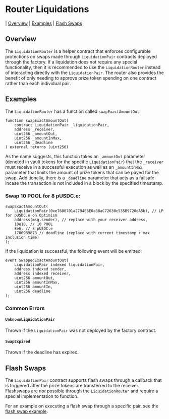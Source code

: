# Router Liquidations

| [Overview](#overview)
| [Examples](#examples)
| [Flash Swaps](#flash-swaps)
|

## Overview

The `LiquidationRouter` is a helper contract that enforces configurable protections on swaps made through `LiquidationPair` contracts deployed through the factory. If a liquidation does not require any special functionality, then it is recommended to use the `LiquidationRouter` instead of interacting directly with the `LiquidationPair`. The router also provides the benefit of only needing to approve prize token spending on one contract rather than each individual pair.

## Examples

The `LiquidationRouter` has a function called `swapExactAmountOut`:

```solidity
function swapExactAmountOut(
    contract LiquidationPair _liquidationPair,
    address _receiver,
    uint256 _amountOut,
    uint256 _amountInMax,
    uint256 _deadline
) external returns (uint256)
```

As the name suggests, this function takes an `_amountOut` parameter (denoted in vault tokens for the specific `LiquidationPair`) that the `_receiver` must receive in a successful execution as well as an `_amountInMax` parameter that limits the amount of prize tokens that can be payed for the swap. Additionally, there is a `_deadline` parameter that acts as a failsafe incase the transaction is not included in a block by the specified timestamp.

### Swap 10 POOL for 8 pUSDC.e:

```solidity
swapExactAmountOut(
    LiquidationPair(0xe7680701a2794E6E0a38aC72630c535B9720dA5b), // LP for pUSDC.e on Optimism
    address(msg.sender), // replace with your receiver address,
    10e18, // 10 POOL
    8e6, // 8 pUSDC.e
    1700939873 // deadline (replace with current timestamp + max inclusion time)
);
```

If the liquidation is successful, the following event will be emitted:

```solidity
event SwappedExactAmountOut(
    LiquidationPair indexed liquidationPair,
    address indexed sender,
    address indexed receiver,
    uint256 amountOut,
    uint256 amountInMax,
    uint256 amountIn,
    uint256 deadline
);
```

### Common Errors

#### `UnknownLiquidationPair`

Thrown if the `LiquidationPair` was not deployed by the factory contract.

#### `SwapExpired`

Thrown if the deadline has expired.

## Flash Swaps

The `LiquidationPair` contract supports flash swaps through a callback that is triggered after the prize tokens are transferred to the receiver. Flashswaps are _not_ possible through the `LiquidationRouter` and require a special implementation to function.

For an example on executing a flash swap through a specific pair, see the [flash swap example](../flash-swap-liquidations/README.md).
